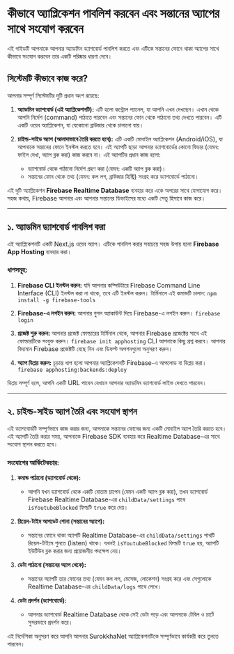 
# কীভাবে অ্যাপ্লিকেশন পাবলিশ করবেন এবং সন্তানের অ্যাপের সাথে সংযোগ করবেন

এই গাইডটি আপনাকে আপনার অ্যাডমিন ড্যাশবোর্ড পাবলিশ করতে এবং এটিকে সন্তানের ফোনে থাকা অ্যাপের সাথে কীভাবে সংযোগ করবেন তার একটি পরিষ্কার ধারণা দেবে।

## সিস্টেমটি কীভাবে কাজ করে?

আপনার সম্পূর্ণ সিস্টেমটির দুটি প্রধান অংশ রয়েছে:

1.  **অ্যাডমিন ড্যাশবোর্ড (এই অ্যাপ্লিকেশনটি):** এটি হলো কন্ট্রোল প্যানেল, যা আপনি এখন দেখছেন। এখান থেকে আপনি নির্দেশ (command) পাঠাতে পারবেন এবং সন্তানের ফোন থেকে পাঠানো তথ্য দেখতে পারবেন। এটি একটি ওয়েব অ্যাপ্লিকেশন, যা যেকোনো ব্রাউজার থেকে চালানো যায়।

2.  **চাইল্ড-সাইড অ্যাপ (আলাদাভাবে তৈরি করতে হবে):** এটি একটি মোবাইল অ্যাপ্লিকেশন (Android/iOS), যা আপনাকে সন্তানের ফোনে ইনস্টল করতে হবে। এই অ্যাপটি ছাড়া আপনার ড্যাশবোর্ডের কোনো ফিচার (যেমন: ফাইল দেখা, অ্যাপ ব্লক করা) কাজ করবে না। এই অ্যাপটির প্রধান কাজ হলো:
    *   ড্যাশবোর্ড থেকে পাঠানো নির্দেশ গ্রহণ করা (যেমন: একটি অ্যাপ ব্লক করা)।
    *   সন্তানের ফোন থেকে তথ্য (যেমন: কল লগ, ব্রাউজার হিস্ট্রি) সংগ্রহ করে ড্যাশবোর্ডে পাঠানো।

এই দুটি অ্যাপ্লিকেশন **Firebase Realtime Database** ব্যবহার করে একে অপরের সাথে যোগাযোগ করে। সহজ কথায়, Firebase আপনার এবং আপনার সন্তানের ডিভাইসের মধ্যে একটি সেতু হিসাবে কাজ করে।

---

## ১. অ্যাডমিন ড্যাশবোর্ড পাবলিশ করা

এই অ্যাপ্লিকেশনটি একটি Next.js ওয়েব অ্যাপ। এটিকে পাবলিশ করার সবচেয়ে সহজ উপায় হলো **Firebase App Hosting** ব্যবহার করা।

### ধাপসমূহ:

1.  **Firebase CLI ইনস্টল করুন:** যদি আপনার কম্পিউটারে Firebase Command Line Interface (CLI) ইনস্টল করা না থাকে, তবে এটি ইনস্টল করুন। টার্মিনালে এই কমান্ডটি চালান:
    `npm install -g firebase-tools`

2.  **Firebase-এ লগইন করুন:** আপনার গুগল অ্যাকাউন্ট দিয়ে Firebase-এ লগইন করুন।
    `firebase login`

3.  **প্রজেক্ট শুরু করুন:** আপনার প্রজেক্ট ফোল্ডারের টার্মিনাল থেকে, আপনার Firebase প্রজেক্টের সাথে এই ফোল্ডারটিকে সংযুক্ত করুন।
    `firebase init apphosting`
    CLI আপনাকে কিছু প্রশ্ন করবে। আপনার বিদ্যমান Firebase প্রজেক্টটি বেছে নিন এবং ডিফল্ট অপশনগুলো অনুসরণ করুন।

4.  **অ্যাপ ডিপ্লয় করুন:** চূড়ান্ত ধাপ হলো আপনার অ্যাপ্লিকেশনটি Firebase-এ আপলোড বা ডিপ্লয় করা।
    `firebase apphosting:backends:deploy`

ডিপ্লয় সম্পূর্ণ হলে, আপনি একটি URL পাবেন যেখানে আপনার অ্যাডমিন ড্যাশবোর্ড লাইভ দেখতে পারবেন।

---

## ২. চাইল্ড-সাইড অ্যাপ তৈরি এবং সংযোগ স্থাপন

এই ড্যাশবোর্ডটি সম্পূর্ণভাবে কাজ করার জন্য, আপনাকে সন্তানের ফোনের জন্য একটি মোবাইল অ্যাপ তৈরি করতে হবে। এই অ্যাপটি তৈরি করার সময়, আপনাকে Firebase SDK ব্যবহার করে Realtime Database-এর সাথে সংযোগ স্থাপন করতে হবে।

### সংযোগের আর্কিটেকচার:

1.  **কমান্ড পাঠানো (ড্যাশবোর্ড থেকে):**
    *   আপনি যখন ড্যাশবোর্ড থেকে একটি বোতাম চাপেন (যেমন একটি অ্যাপ ব্লক করা), তখন ড্যাশবোর্ড Firebase Realtime Database-এর `childData/settings` পাথে `isYoutubeBlocked` ফিল্ডটি `true` করে দেয়।

2.  **রিয়েল-টাইম আপডেট শোনা (সন্তানের অ্যাপে):**
    *   সন্তানের ফোনে থাকা অ্যাপটি Realtime Database-এর `childData/settings` পাথটি রিয়েল-টাইমে শুনতে (listen) থাকে। যখনই `isYoutubeBlocked` ফিল্ডটি `true` হয়, অ্যাপটি ইউটিউব ব্লক করার জন্য প্রয়োজনীয় পদক্ষেপ নেয়।

3.  **ডেটা পাঠানো (সন্তানের অ্যাপ থেকে):**
    *   সন্তানের অ্যাপটি তার ফোনের তথ্য (যেমন কল লগ, মেসেজ, লোকেশন) সংগ্রহ করে এবং সেগুলোকে Realtime Database-এর `childData/logs` পাথে লেখে।

4.  **ডেটা প্রদর্শন (ড্যাশবোর্ডে):**
    *   আপনার ড্যাশবোর্ড Realtime Database থেকে সেই ডেটা পড়ে এবং আপনাকে টেবিল ও চার্টে সুন্দরভাবে প্রদর্শন করে।

এই নির্দেশিকা অনুসরণ করে আপনি আপনার SurokkhaNet অ্যাপ্লিকেশনটিকে সম্পূর্ণভাবে কার্যকরী করে তুলতে পারবেন।
